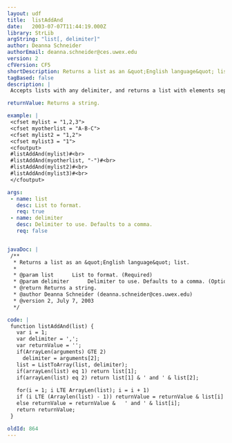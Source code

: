 ```yaml
---
layout: udf
title:  listAddAnd
date:   2003-07-07T11:44:19.000Z
library: StrLib
argString: "list[, delimiter]"
author: Deanna Schneider
authorEmail: deanna.schneider@ces.uwex.edu
version: 2
cfVersion: CF5
shortDescription: Returns a list as an &quot;English language&quot; list.
tagBased: false
description: |
 Accepts lists with any delimiter, and returns a list with elements separated by a comma-space. Inserts an &quot;and&quot; before the last list element.

returnValue: Returns a string.

example: |
 <cfset mylist = "1,2,3">
 <cfset myotherlist = "A-B-C">
 <cfset mylist2 = "1,2">
 <cfset mylist3 = "1">
 <cfoutput>
 #listAddAnd(mylist)#<br>
 #listAddAnd(myotherlist, "-")#<br>
 #listAddAnd(mylist2)#<br>
 #listAddAnd(mylist3)#<br>
 </cfoutput>

args:
 - name: list
   desc: List to format.
   req: true
 - name: delimiter
   desc: Delimiter to use. Defaults to a comma.
   req: false


javaDoc: |
 /**
  * Returns a list as an &quot;English language&quot; list.
  * 
  * @param list      List to format. (Required)
  * @param delimiter      Delimiter to use. Defaults to a comma. (Optional)
  * @return Returns a string. 
  * @author Deanna Schneider (deanna.schneider@ces.uwex.edu) 
  * @version 2, July 7, 2003 
  */

code: |
 function listAddAnd(list) {
   var i = 1;
   var delimiter = ',';
   var returnValue = '';
   if(ArrayLen(arguments) GTE 2)
     delimiter = arguments[2];
   list = ListToArray(list, delimiter);
   if(arrayLen(list) eq 1) return list[1];
   if(arrayLen(list) eq 2) return list[1] & ' and ' & list[2];
 
   for(i = 1; i LTE ArrayLen(list); i = i + 1)
   if (i LTE (Arraylen(list) - 1)) returnValue = returnValue & list[i] & ', ';
   else returnValue = returnValue &   ' and ' & list[i];
   return returnValue;
 }

oldId: 864
---
```


